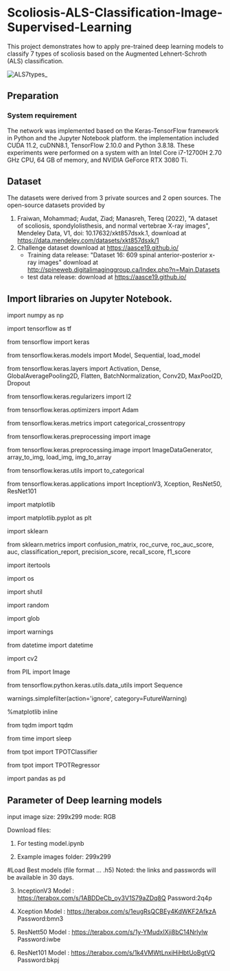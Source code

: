 # Scoliosis-ALS-Classification-Image-Supervised-Learning
This project demonstrates how to apply pre-trained deep learning models to classify 7 types of scoliosis based on the Augmented Lehnert-Schroth (ALS) classification.

![ALS7types_](https://github.com/13utterply/Scoliosis-ALS-Classification-Image-Supervised-Learning/assets/151118115/7144a71c-28c0-4d34-ad1d-43db68ca7bb5)

## Preparation
### System requirement
The network was implemented based on the Keras-TensorFlow framework in Python and the Jupyter Notebook platform.
the implementation included CUDA 11.2, cuDNN8.1, TensorFlow 2.10.0 and Python 3.8.18.
These experiments were performed on a system with an Intel Core i7-12700H 2.70 GHz CPU, 64 GB of memory, and NVIDIA GeForce RTX 3080 Ti.

## Dataset
The datasets were derived from 3 private sources and 2 open sources. 
The open-source datasets provided by
1. Fraiwan, Mohammad; Audat, Ziad; Manasreh, Tereq (2022), "A dataset of scoliosis, spondylolisthesis, and normal vertebrae X-ray images", Mendeley Data, V1, doi: 10.17632/xkt857dsxk.1,
   download at https://data.mendeley.com/datasets/xkt857dsxk/1 
3. Challenge dataset download at https://aasce19.github.io/
    - Training data release: "Dataset 16: 609 spinal anterior-posterior x-ray images" download at http://spineweb.digitalimaginggroup.ca/Index.php?n=Main.Datasets
    - test data release: download at https://aasce19.github.io/
  
## Import libraries on Jupyter Notebook.
import numpy as np

import tensorflow as tf

from tensorflow import keras

from tensorflow.keras.models import Model, Sequential, load_model

from tensorflow.keras.layers import Activation, Dense, GlobalAveragePooling2D, Flatten, BatchNormalization, Conv2D, MaxPool2D, Dropout

from tensorflow.keras.regularizers import l2

from tensorflow.keras.optimizers import Adam

from tensorflow.keras.metrics import categorical_crossentropy

from tensorflow.keras.preprocessing import image

from tensorflow.keras.preprocessing.image import ImageDataGenerator, array_to_img, load_img, img_to_array

from tensorflow.keras.utils import to_categorical

from tensorflow.keras.applications import InceptionV3, Xception, ResNet50, ResNet101

import matplotlib

import matplotlib.pyplot as plt

import sklearn

from sklearn.metrics import confusion_matrix, roc_curve, roc_auc_score, auc, classification_report, precision_score, recall_score, f1_score

import itertools

import os

import shutil

import random

import glob

import warnings

from datetime import datetime

import cv2

from PIL import Image

from tensorflow.python.keras.utils.data_utils import Sequence

warnings.simplefilter(action='ignore', category=FutureWarning)

%matplotlib inline

from tqdm import tqdm

from time import sleep

from tpot import TPOTClassifier

from tpot import TPOTRegressor

import pandas as pd

## Parameter of Deep learning models
input  image size: 299x299 mode: RGB

Download files:

1. For testing model.ipynb

2. Example images folder: 299x299

#Load Best models (file format ... .h5)
Noted:  the links and passwords will be available in 30 days.

3. InceptionV3 Model : https://terabox.com/s/1ABDDeCb_oy3V1S79aZDq8Q
   Password:2q4p 

4. Xception Model : https://terabox.com/s/1eugRsQCBEy4KdWKF2AfkzA
   Password:bmn3

5. ResNett50 Model : https://terabox.com/s/1y-YMudxIXji8bC14Nrlylw
   Password:iwbe

6. ResNet101 Model : https://terabox.com/s/1k4VMWtLnxiHiHbtUoBgtVQ
    Password:bkpj





